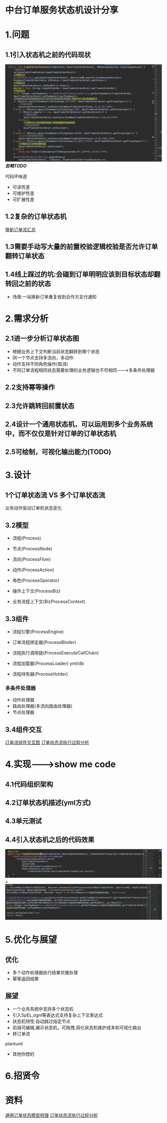 # 中台订单服务状态机设计分享
# 1.问题
## 1.1引入状态机之前的代码现状
![引入状态机之前的代码现状](img/引入状态机之前的代码现状.png)
***忽略TODO***

代码坏味道
* 可读性差
* 可维护性差
* 可扩展性差

## 1.2复杂的订单状态机
[换新订单流汇总](https://www.processon.com/view/link/5d5a542de4b04399f5aa0ad3)

## 1.3需要手动写大量的前置校验逻辑校验是否允许订单翻转订单状态

## 1.4线上踩过的坑:会碰到订单明明应该到目标状态却翻转回之前的状态
* 场景:一站换新订单重复收到合作方支付通知


# 2.需求分析
## 2.1进一步分析订单状态图
* 根据业务上下文判断当前状态翻转到哪个状态
* 同一个节点支持多流向，多动作
* 动作支持不同角色操作(取消)
* 不同订单流程相同状态需要处理的业务逻辑也不尽相同--->多条件处理器

## 2.2支持幂等操作

## 2.3允许跳转回前置状态

## 2.4设计一个通用状态机，可以运用到多个业务系统中，而不仅仅是针对订单的订单状态机

## 2.5可绘制，可视化输出能力(TODO)


# 3.设计
## 1个订单状态流 VS 多个订单状态流 
业务动作驱动订单机状态变化

## 3.2模型
* 流程(Process)
* 节点(ProcessNode)
* 流向(ProcessFlow)
* 动作(ProcessAction)


* 角色(ProcessOperator)
* 操作上下文(ProcessBiz)
* 业务流程上下文(BizProcessContext)

## 3.3组件
* 流程引擎(ProcessEngine)
* 订单流程绑定器(ProcessBinder)

* 流程执行调用链(ProcessExecuteCallChain)
* 流程加载器(ProcessLoader) yml/db
* 流程持有器(ProcessHolder)

### 多条件处理器
* 动作处理器
* 路由处理器(多流向路由处理器)
* 节点处理器


## 3.4组件交互
[订单流组件交互图](https://www.processon.com/diagraming/5f5882677d9c08028bddedfd)
[订单状态流执行过程分析](https://www.processon.com/diagraming/5ea5674763768974669292e9)

# 4.实现--->show me code
## 4.1代码组织架构

## 4.2订单状态机描述(yml方式)

## 4.3单元测试

## 4.4引入状态机之后的代码效果
![流程引擎代码展示](img/流程引擎代码展示.png)
+
![动作处理器代码展示](img/动作处理器代码展示.png)

# 5.优化与展望
## 优化
* 多个动作处理器执行结果优雅处理
* 幂等返回结果

## 展望
* 一个业务系统中支持多个状态机
* 引入SpEL,ognl等表达式支持复杂上下文表达式
* 状态机特性:自动跳过指定节点
* 前端可编辑,展示状态机，可拖拽,简化状态机维护成本和可视化输出
* 转订单流

plantuml

* 其他你想的


# 6.招贤令


# 资料
[通用订单状态模型梳理](https://www.processon.com/diagraming/5eb664cfe401fd16f4274ba3)
[订单状态流执行过程分析](https://www.processon.com/diagraming/5ea5674763768974669292e9)
